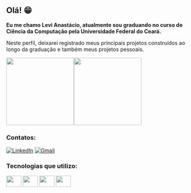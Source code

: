 ## Olá! 😁

**Eu me chamo Levi Anastácio, atualmente sou graduando no curso de Ciência da Computação pela Universidade Federal do Ceará.**

Neste perfil, deixarei registrado meus principais projetos construídos ao longo da graduação e também meus projetos pessoais.

<div style="display: flex; align-items: center;">
  <img height="180em" src="https://github-readme-stats.vercel.app/api?username=leviAnast&show_icons=true&theme=dark"/>
  <img height="180em" src="https://github-readme-stats.vercel.app/api/top-langs/?username=leviAnast&layout=compact&theme=dark"/>
</div>

### Contatos:

[![LinkedIn](https://img.shields.io/badge/LinkedIn-0077B5?style=for-the-badge&logo=linkedin&logoColor=white)](https://www.linkedin.com/in/levi-anast%C3%A1cio-4a504430b/)
[![Gmail](https://img.shields.io/badge/Gmail-D14836?style=for-the-badge&logo=gmail&logoColor=white)](mailto:levisouza440@gmail.com)

### Tecnologias que utilizo:
<div>
  <img align="center" alt="" height="30" width="40" src="https://cdn.jsdelivr.net/gh/devicons/devicon/icons/c/c-original.svg">
  <img align="center" alt="" height="30" width="40" src="https://cdn.jsdelivr.net/gh/devicons/devicon/icons/python/python-original.svg">
  <img align="center" alt="" height="30" width="40" src="https://cdn.jsdelivr.net/gh/devicons/devicon/icons/java/java-original.svg">
  <img align="center" alt="" height="30" width="40" src="https://cdn.jsdelivr.net/gh/devicons/devicon/icons/postgresql/postgresql-original.svg">
</div>
